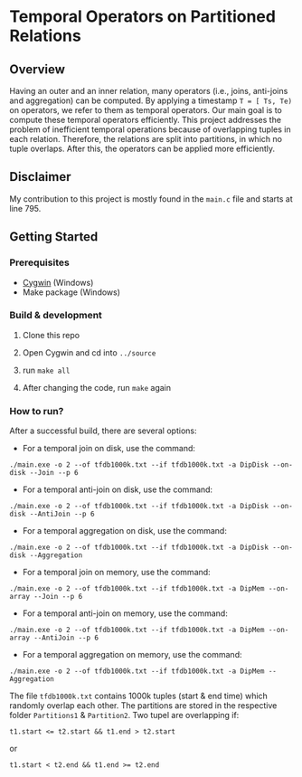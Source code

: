 # Temporal Operators on Partitioned Relations

## Overview
Having an outer and an inner relation, many operators (i.e., joins, anti-joins and aggregation) can
be computed. By applying a timestamp `T = [ Ts, Te)` on operators, we refer to them as temporal
operators. Our main goal is to compute these temporal operators efficiently. This project addresses the
problem of inefficient temporal operations because of overlapping tuples in each relation. Therefore, 
the relations are split into partitions, in which no tuple overlaps. After this, the operators can be applied more efficiently.


## Disclaimer
My contribution to this project is mostly found in the `main.c` file and starts at line 795. 

## Getting Started

### Prerequisites

- [Cygwin](https://www.cygwin.com/) (Windows)
- Make package (Windows)


###  Build & development


1. Clone this repo
   
2. Open Cygwin and cd into `../source`
   
3. run `make all`
   
4. After changing the code, run `make` again


### How to run?
After a successful build, there are several options:


* For a temporal join on disk, use the command:

`./main.exe -o 2 --of tfdb1000k.txt --if tfdb1000k.txt -a DipDisk --on-disk --Join --p 6`

* For a temporal anti-join on disk, use the command:

`./main.exe -o 2 --of tfdb1000k.txt --if tfdb1000k.txt -a DipDisk --on-disk --AntiJoin --p 6`

* For a temporal aggregation on disk, use the command:

`./main.exe -o 2 --of tfdb1000k.txt --if tfdb1000k.txt -a DipDisk --on-disk --Aggregation`

* For a temporal join on memory, use the command:

`./main.exe -o 2 --of tfdb1000k.txt --if tfdb1000k.txt -a DipMem --on-array --Join --p 6`

* For a temporal anti-join on memory, use the command:

`./main.exe -o 2 --of tfdb1000k.txt --if tfdb1000k.txt -a DipMem --on-array --AntiJoin --p 6`

* For a temporal aggregation on memory, use the command:

`./main.exe -o 2 --of tfdb1000k.txt --if tfdb1000k.txt -a DipMem --Aggregation`


The file `tfdb1000k.txt` contains 1000k tuples (start & end time) which randomly overlap each other. The partitions are stored in the respective folder `Partitions1` & `Partition2`.
Two tupel are overlapping if:

`t1.start <= t2.start && t1.end > t2.start`

or

`t1.start < t2.end && t1.end >= t2.end`